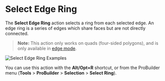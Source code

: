# Select Edge Ring

The __Select Edge Ring__ action selects a ring from each selected edge. An edge ring is a series of edges which share faces but are not directly connected.

> **Note:** This action only works on quads (four-sided polygons), and is only available in [edge mode](modes.md).

![Select Edge Ring Examples](images/Selection_RingExample.png)

You can use this action with the **Alt/Opt+R** shortcut, or from the ProBuilder menu (**Tools** > **ProBuilder** > **Selection** > **Select Ring**).
